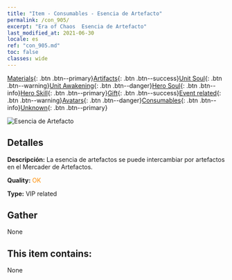 ```yaml
---
title: "Item - Consumables - Esencia de Artefacto"
permalink: /con_905/
excerpt: "Era of Chaos  Esencia de Artefacto"
last_modified_at: 2021-06-30
locale: es
ref: "con_905.md"
toc: false
classes: wide
---
```

 [Materials](/ItemsES/){: .btn .btn--primary}[Artifacts](/ItemsES/Artifacts/){: .btn .btn--success}[Unit Soul](/ItemsES/UnitSoul/){: .btn .btn--warning}[Unit Awakening](/ItemsES/UnitAwakening/){: .btn .btn--danger}[Hero Soul](/ItemsES/HeroSoul/){: .btn .btn--info}[Hero Skill](/ItemsES/HeroSkill/){: .btn .btn--primary}[Gift](/ItemsES/Gift/){: .btn .btn--success}[Event related](/ItemsES/Events/){: .btn .btn--warning}[Avatars](/ItemsES/Avatars/){: .btn .btn--danger}[Consumables](/ItemsES/Consumables/){: .btn .btn--info}[Unknown](/ItemsES/Unknown/){: .btn .btn--primary}

 ![Esencia de Artefacto](/images/t/i_99.png)

## Detalles
 **Descripción:** La esencia de artefactos se puede intercambiar por artefactos en el Mercader de Artefactos.

 **Quality:** <span style="color: #FF8C00">OK</span>

 **Type:** VIP related

## Gather

  None

## This item contains:

  None

